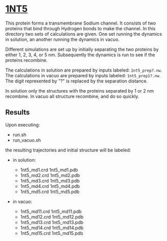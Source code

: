 # [1NT5](https://www.rcsb.org/structure/1NT5)

This protein forms a transmembrane Sodium channel. It consists of two proteins that bind 
through Hydrogen bonds to make the channel. In this directory two sets of calculations
are given. One set running the dynamics in solution, an another running the dynamics in
vacuo.

Different simulations are set up by initially separating the two proteins by either
1, 2, 3, 4, or 5 nm. Subsequently the dynamics is run to see if the proteins 
recombine.

The calculations in solution are prepared by inputs labeled: `1nt5_prep?.nw`.
The calculations in vacuo are prepared by inputs labeled: `1nt5_prep1?.nw`.
The digit represented by "?" is replaced by the separation distance.

In solution only the structures with the proteins separated by 1 or 2 nm recombine.
In vacuo all structure recombine, and do so quickly.

## Results

Upon executing:

- run.sh
- run_vacuo.sh

the resulting trajectories and initial structure will be labeled:

- in solution:

  - 1nt5_md1.crd  1nt5_md1.pdb
  - 1nt5_md2.crd  1nt5_md2.pdb
  - 1nt5_md3.crd  1nt5_md3.pdb
  - 1nt5_md4.crd  1nt5_md4.pdb
  - 1nt5_md5.crd  1nt5_md5.pdb

- in vacuo:

  - 1nt5_md11.crd 1nt5_md11.pdb
  - 1nt5_md12.crd 1nt5_md12.pdb
  - 1nt5_md13.crd 1nt5_md13.pdb
  - 1nt5_md14.crd 1nt5_md14.pdb
  - 1nt5_md15.crd 1nt5_md15.pdb
